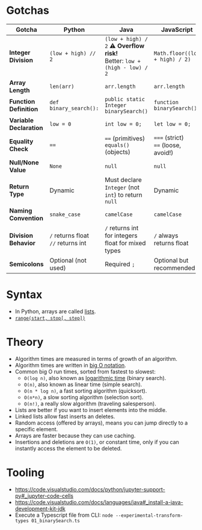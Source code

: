 # Gotchas 

| Gotcha                   | Python                                 | Java                                                                         | JavaScript                              |
| ------------------------ | -------------------------------------- | ---------------------------------------------------------------------------- | --------------------------------------- |
| **Integer Division**     | `(low + high) // 2`                    | `(low + high) / 2` ⚠️ **Overflow risk!**<br/>Better: `low + (high - low) / 2` | `Math.floor((low + high) / 2)`          |
| **Array Length**         | `len(arr)`                             | `arr.length`                                                                 | `arr.length`                            |
| **Function Definition**  | `def binary_search():`                 | `public static Integer binarySearch()`                                       | `function binarySearch()`               |
| **Variable Declaration** | `low = 0`                              | `int low = 0;`                                                               | `let low = 0;`                          |
| **Equality Check**       | `==`                                   | `==` (primitives)<br/>`equals()` (objects)                                   | `===` (strict)<br/>`==` (loose, avoid!) |
| **Null/None Value**      | `None`                                 | `null`                                                                       | `null`                                  |
| **Return Type**          | Dynamic                                | Must declare `Integer` (not `int`) to return `null`                          | Dynamic                                 |
| **Naming Convention**    | `snake_case`                           | `camelCase`                                                                  | `camelCase`                             |
| **Division Behavior**    | `/` returns float<br/>`//` returns int | `/` returns int for integers<br/>float for mixed types                       | `/` always returns float                |
| **Semicolons**           | Optional (not used)                    | Required `;`                                                                 | Optional but recommended `;`            |

# Syntax 

- In Python, arrays are called [lists](https://docs.python.org/3/library/stdtypes.html#lists).
- [`range(start, stop[, step])`](https://docs.python.org/3/library/stdtypes.html#range)

# Theory 

-  Algorithm times are measured in terms of growth of an algorithm.
-  Algorithm times are written in [big O notation](https://en.wikipedia.org/wiki/Big_O_notation).
-  Common big O run times, sorted from fastest to slowest:
   -  `O(log n)`, also known as [logarithmic time](https://en.wikipedia.org/wiki/Time_complexity#Logarithmic_time) (binary search).
   -  `O(n)`, also known as linear time (simple search).
   -  `O(n * log n)`, a fast sorting algorithm (quicksort).
   -  `O(n*n)`, a slow sorting algorithm (selection sort).
   -  `O(n!)`, a really slow algorithm (traveling salesperson).
- Lists are better if you want to insert elements into the middle.
- Linked lists allow fast inserts an deletes. 
- Random access (offered by arrays), means you can jump directly to a specific element.
- Arrays are faster because they can use caching. 
- Insertions and deletions are `O(1)`, or constant time, only if you can instantly access the element to be deleted.


# Tooling 

- https://code.visualstudio.com/docs/python/jupyter-support-py#_jupyter-code-cells
- https://code.visualstudio.com/docs/languages/java#_install-a-java-development-kit-jdk
- Execute a Typescript file from CLI: `node --experimental-transform-types 01_binarySearch.ts` 